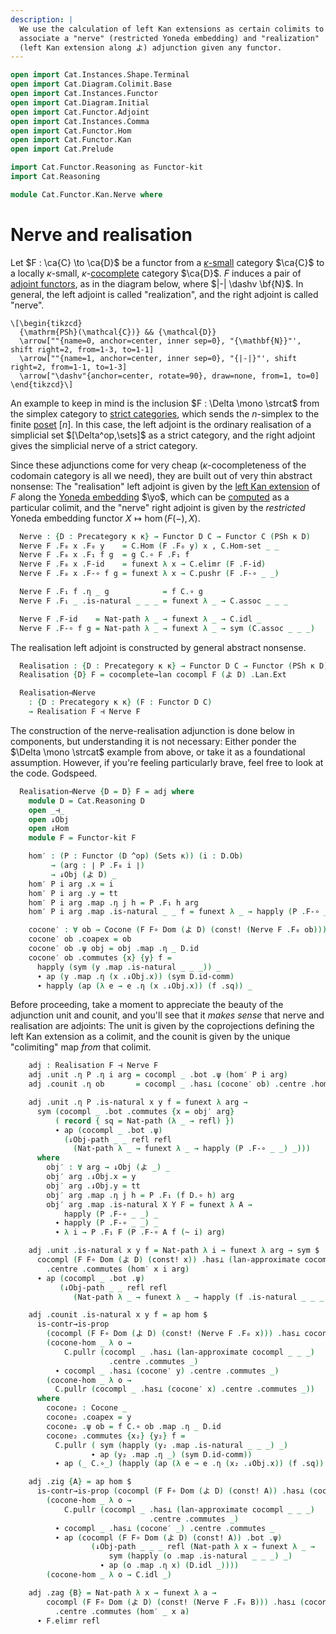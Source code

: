 ```yaml
---
description: |
  We use the calculation of left Kan extensions as certain colimits to
  associate a "nerve" (restricted Yoneda embedding) and "realization"
  (left Kan extension along よ) adjunction given any functor.
---
```


```agda
open import Cat.Instances.Shape.Terminal
open import Cat.Diagram.Colimit.Base
open import Cat.Instances.Functor
open import Cat.Diagram.Initial
open import Cat.Functor.Adjoint
open import Cat.Instances.Comma
open import Cat.Functor.Hom
open import Cat.Functor.Kan
open import Cat.Prelude

import Cat.Functor.Reasoning as Functor-kit
import Cat.Reasoning

module Cat.Functor.Kan.Nerve where
```

<!--
```agda
private
  variable o κ : Level
open Functor
open _=>_
```
-->

# Nerve and realisation

Let $F : \ca{C} \to \ca{D}$ be a functor from a [$\kappa$-small] category
$\ca{C}$ to a locally $\kappa$-small, $\kappa$-[cocomplete] category
$\ca{D}$. $F$ induces a pair of [adjoint functors], as in the diagram
below, where $|-| \dashv \bf{N}$. In general, the left adjoint is called
"realization", and the right adjoint is called "nerve".

[$\kappa$-small]: 1Lab.intro.html#universes-and-size-issues
[cocomplete]: Cat.Diagram.Colimit.Base.html#cocompleteness
[adjoint functors]: Cat.Functor.Adjoint.html

~~~{.quiver .short-1}
\[\begin{tikzcd}
  {\mathrm{PSh}(\mathcal{C})} && {\mathcal{D}}
  \arrow[""{name=0, anchor=center, inner sep=0}, "{\mathbf{N}}"', shift right=2, from=1-3, to=1-1]
  \arrow[""{name=1, anchor=center, inner sep=0}, "{|-|}"', shift right=2, from=1-1, to=1-3]
  \arrow["\dashv"{anchor=center, rotate=90}, draw=none, from=1, to=0]
\end{tikzcd}\]
~~~

An example to keep in mind is the inclusion $F : \Delta \mono \strcat$
from the simplex category to [strict categories], which sends the
$n$-simplex to the finite [poset] $[n]$. In this case, the left adjoint
is the ordinary realisation of a simplicial set $[\Delta^op,\sets]$ as a
strict category, and the right adjoint gives the simplicial nerve of a
strict category.

[strict categories]: Cat.Instances.StrictCat.html
[poset]: Cat.Instances.Thin.html

Since these adjunctions come for very cheap ($\kappa$-cocompleteness of
the codomain category is all we need), they are built out of very thin
abstract nonsense: The "realisation" left adjoint is given by the [left
Kan extension] of $F$ along the [Yoneda embedding] $\yo$, which can be
[computed] as a particular colimit, and the "nerve" right adjoint is
given by the _restricted_ Yoneda embedding functor $X \mapsto \hom(F(-),
X)$.

[left Kan extension]: Cat.Functor.Kan.html
[Yoneda embedding]: Cat.Functor.Hom.html
[computed]: Cat.Functor.Kan.html#a-formula

<!--
```agda
module _ {κ o} {C : Precategory o κ} where
  private module C = Cat.Reasoning C
```
-->

```agda
  Nerve : {D : Precategory κ κ} → Functor D C → Functor C (PSh κ D)
  Nerve F .F₀ x .F₀ y    = C.Hom (F .F₀ y) x , C.Hom-set _ _
  Nerve F .F₀ x .F₁ f g  = g C.∘ F .F₁ f
  Nerve F .F₀ x .F-id    = funext λ x → C.elimr (F .F-id)
  Nerve F .F₀ x .F-∘ f g = funext λ x → C.pushr (F .F-∘ _ _)

  Nerve F .F₁ f .η _ g            = f C.∘ g
  Nerve F .F₁ _ .is-natural _ _ _ = funext λ _ → C.assoc _ _ _

  Nerve F .F-id    = Nat-path λ _ → funext λ _ → C.idl _
  Nerve F .F-∘ f g = Nat-path λ _ → funext λ _ → sym (C.assoc _ _ _)
```

The realisation left adjoint is constructed by general abstract
nonsense.

<!--
```agda
module _ {C : Precategory o κ} (cocompl : is-cocomplete κ κ C) where
  private module C = Cat.Reasoning C
  open Initial
  open Cocone-hom
  open Cocone
```
-->

```agda
  Realisation : {D : Precategory κ κ} → Functor D C → Functor (PSh κ D) C
  Realisation {D} F = cocomplete→lan cocompl F (よ D) .Lan.Ext

  Realisation⊣Nerve
    : {D : Precategory κ κ} (F : Functor D C)
    → Realisation F ⊣ Nerve F
```

The construction of the nerve-realisation adjunction is done below in
components, but understanding it is not necessary: Either ponder the
$\Delta \mono \strcat$ example from above, or take it as a foundational
assumption. However, if you're feeling particularly brave, feel free to
look at the code. Godspeed.

```agda
  Realisation⊣Nerve {D = D} F = adj where
    module D = Cat.Reasoning D
    open _⊣_
    open ↓Obj
    open ↓Hom
    module F = Functor-kit F

    hom′ : (P : Functor (D ^op) (Sets κ)) (i : D.Ob)
         → (arg : ∣ P .F₀ i ∣)
         → ↓Obj (よ D) _
    hom′ P i arg .x = i
    hom′ P i arg .y = tt
    hom′ P i arg .map .η j h = P .F₁ h arg
    hom′ P i arg .map .is-natural _ _ f = funext λ _ → happly (P .F-∘ _ _) _

    cocone′ : ∀ ob → Cocone (F F∘ Dom (よ D) (const! (Nerve F .F₀ ob)))
    cocone′ ob .coapex = ob
    cocone′ ob .ψ obj = obj .map .η _ D.id
    cocone′ ob .commutes {x} {y} f =
      happly (sym (y .map .is-natural _ _ _)) _
      ∙ ap (y .map .η (x .↓Obj.x)) (sym D.id-comm)
      ∙ happly (ap (λ e → e .η (x .↓Obj.x)) (f .sq)) _
```

Before proceeding, take a moment to appreciate the beauty of the
adjunction unit and counit, and you'll see that it _makes sense_ that
nerve and realisation are adjoints: The unit is given by the
coprojections defining the left Kan extension as a colimit, and the
counit is given by the unique "colimiting" map _from_ that colimit.

```agda
    adj : Realisation F ⊣ Nerve F
    adj .unit .η P .η i arg = cocompl _ .bot .ψ (hom′ P i arg)
    adj .counit .η ob       = cocompl _ .has⊥ (cocone′ ob) .centre .hom

    adj .unit .η P .is-natural x y f = funext λ arg →
      sym (cocompl _ .bot .commutes {x = obj′ arg}
          ( record { sq = Nat-path (λ _ → refl) })
          ∙ ap (cocompl _ .bot .ψ)
            (↓Obj-path _ _ refl refl
              (Nat-path λ _ → funext λ _ → happly (P .F-∘ _ _) _)))
      where
        obj′ : ∀ arg → ↓Obj (よ _) _
        obj′ arg .↓Obj.x = y
        obj′ arg .↓Obj.y = tt
        obj′ arg .map .η j h = P .F₁ (f D.∘ h) arg
        obj′ arg .map .is-natural X Y F = funext λ A →
            happly (P .F-∘ _ _) _
          ∙ happly (P .F-∘ _ _) _
          ∙ λ i → P .F₁ F (P .F-∘ A f (~ i) arg)

    adj .unit .is-natural x y f = Nat-path λ i → funext λ arg → sym $
      cocompl (F F∘ Dom (よ D) (const! x)) .has⊥ (lan-approximate cocompl _ _ f)
        .centre .commutes (hom′ x i arg)
      ∙ ap (cocompl _ .bot .ψ)
           (↓Obj-path _ _ refl refl
              (Nat-path λ _ → funext λ _ → happly (f .is-natural _ _ _) _))

    adj .counit .is-natural x y f = ap hom $
      is-contr→is-prop
        (cocompl (F F∘ Dom (よ D) (const! (Nerve F .F₀ x))) .has⊥ cocone₂)
        (cocone-hom _ λ o →
            C.pullr (cocompl _ .has⊥ (lan-approximate cocompl _ _ _)
                      .centre .commutes _)
          ∙ cocompl _ .has⊥ (cocone′ y) .centre .commutes _)
        (cocone-hom _ λ o →
          C.pullr (cocompl _ .has⊥ (cocone′ x) .centre .commutes _))
      where
        cocone₂ : Cocone _
        cocone₂ .coapex = y
        cocone₂ .ψ ob = f C.∘ ob .map .η _ D.id
        cocone₂ .commutes {x₂} {y₂} f =
          C.pullr ( sym (happly (y₂ .map .is-natural _ _ _) _)
                  ∙ ap (y₂ .map .η _) (sym D.id-comm))
          ∙ ap (_ C.∘_) (happly (ap (λ e → e .η (x₂ .↓Obj.x)) (f .sq)) D.id)

    adj .zig {A} = ap hom $
      is-contr→is-prop (cocompl (F F∘ Dom (よ D) (const! A)) .has⊥ (cocompl _ .bot))
        (cocone-hom _ λ o →
            C.pullr (cocompl _ .has⊥ (lan-approximate cocompl _ _ _)
                               .centre .commutes _)
          ∙ cocompl _ .has⊥ (cocone′ _) .centre .commutes _
          ∙ ap (cocompl (F F∘ Dom (よ D) (const! A)) .bot .ψ)
                  (↓Obj-path _ _ _ refl (Nat-path λ x → funext λ _ →
                      sym (happly (o .map .is-natural _ _ _) _)
                    ∙ ap (o .map .η x) (D.idl _))))
        (cocone-hom _ λ o → C.idl _)

    adj .zag {B} = Nat-path λ x → funext λ a →
        cocompl (F F∘ Dom (よ D) (const! (Nerve F .F₀ B))) .has⊥ (cocone′ B)
          .centre .commutes (hom′ _ x a)
      ∙ F.elimr refl
```
